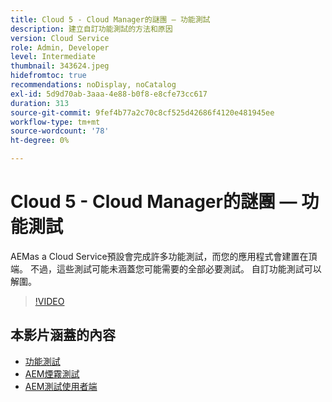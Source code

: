 ```yaml
---
title: Cloud 5 - Cloud Manager的謎團 — 功能測試
description: 建立自訂功能測試的方法和原因
version: Cloud Service
role: Admin, Developer
level: Intermediate
thumbnail: 343624.jpeg
hidefromtoc: true
recommendations: noDisplay, noCatalog
exl-id: 5d9d70ab-3aaa-4e88-b0f8-e8cfe73cc617
duration: 313
source-git-commit: 9fef4b77a2c70c8cf525d42686f4120e481945ee
workflow-type: tm+mt
source-wordcount: '78'
ht-degree: 0%

---
```


# Cloud 5 - Cloud Manager的謎團 — 功能測試

AEMas a Cloud Service預設會完成許多功能測試，而您的應用程式會建置在頂端。 不過，這些測試可能未涵蓋您可能需要的全部必要測試。 自訂功能測試可以解圍。

>[!VIDEO](https://video.tv.adobe.com/v/343624?quality=12&learn=on)

## 本影片涵蓋的內容

+ [功能測試](https://experienceleague.adobe.com/docs/experience-manager-cloud-service/content/implementing/using-cloud-manager/test-results/functional-testing.html)
+ [AEM煙霧測試](https://github.com/adobe/aem-test-samples/)
+ [AEM測試使用者端](https://github.com/adobe/aem-testing-clients/)
